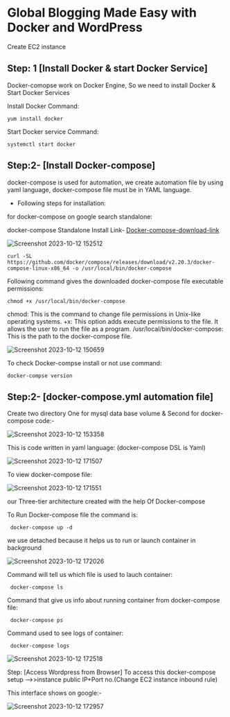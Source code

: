 # Global Blogging Made Easy with Docker and WordPress
Create EC2 instance

## Step: 1 [Install Docker & start Docker Service]
Docker-comopse work on Docker Engine, So we need to install Docker & Start Docker Services

Install Docker Command:

    yum install docker

Start Docker service Command:

    systemctl start docker


## Step:2- [Install Docker-compose]
docker-compose is used for automation, we create automation file by using yaml language, docker-compose file must be in YAML language.

- Following steps for installation:

for docker-compose on google search standalone:

docker-compose Standalone Install Link- [Docker-compose-download-link](https://docs.docker.com/compose/install/standalone/)

![Screenshot 2023-10-12 152512](https://github.com/Pratikshinde55/Docker-Compose/assets/145910708/58760611-2f74-4641-8183-fe522db1f024)
     

    curl -SL https://github.com/docker/compose/releases/download/v2.20.3/docker-compose-linux-x86_64 -o /usr/local/bin/docker-compose

Following command gives the downloaded docker-compose file executable permissions:

    chmod +x /usr/local/bin/docker-compose

chmod: This is the command to change file permissions in Unix-like operating systems.
+x: This option adds execute permissions to the file. It allows the user to run the file as a program.
/usr/local/bin/docker-compose: This is the path to the docker-compose file.

![Screenshot 2023-10-12 150659](https://github.com/Pratikshinde55/Docker-Compose/assets/145910708/e007dc29-98d1-4ae7-9a3b-f5e2dea0fc9f)


 To check Docker-compse install or not use command:

    docker-compse version


## Step:2- [docker-compose.yml automation file]
Create two directory One for mysql data base volume & Second for docker-compose code:-
 
![Screenshot 2023-10-12 153358](https://github.com/Pratikshinde55/Docker-Compose/assets/145910708/391dcbe0-afc5-4863-b35e-0d9102d433d2)

This is code written in yaml language: (docker-compose DSL is Yaml) 

 ![Screenshot 2023-10-12 171507](https://github.com/Pratikshinde55/Docker-Compose/assets/145910708/7f114fdf-977b-4157-ad34-78e93cb0c17f)

To view docker-compose file:

![Screenshot 2023-10-12 171551](https://github.com/Pratikshinde55/Docker-Compose/assets/145910708/e644a6d9-fed6-4c49-b75e-15d49303a1a7)

our Three-tier architecture created with the help Of Docker-compose 

To Run Docker-compose file the command is:

     docker-compose up -d
          
 we use detached because it helps us to run or launch container in background
 
![Screenshot 2023-10-12 172026](https://github.com/Pratikshinde55/Docker-Compose/assets/145910708/946967b4-0412-4254-8dc0-92e30626ae3e)

Command will tell us which file is used to lauch container:
     
     docker-compose ls

Command that give us info about running container from docker-compose file:

     docker-compose ps 

Command used to see logs of container:     
     
     docker-compose logs  
          
![Screenshot 2023-10-12 172518](https://github.com/Pratikshinde55/Docker-Compose/assets/145910708/35b58aac-fb58-4020-9030-6ae31f266511)


Step: [Access Wordpress from Browser]
To access this docker-compose setup -->>instance public IP+Port no.(Change EC2 instance inbound rule)

This interface shows on google:-

![Screenshot 2023-10-12 172957](https://github.com/Pratikshinde55/Docker-Compose/assets/145910708/b5f72e92-639f-43d8-89e3-c9d6f42d7bed)

